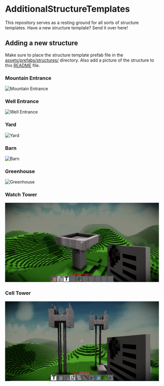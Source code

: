 # AdditionalStructureTemplates
This repository serves as a resting ground for all sorts of structure templates. Have a new structure template? Send it over here!

## Adding a new structure
Make sure to place the structure template prefab file in the [assets/prefabs/structures/](assets/prefabs/structures/) directory.
Also add a picture of the structure to this [README](README.md) file.

### Mountain Entrance
![Mountain Entrance](https://github.com/Terasology/Mineshafts/raw/master/preview/MountainEntrance.jpg)

### Well Entrance
![Well Entrance](https://github.com/Terasology/Mineshafts/raw/master/preview/WellEntrance.jpg)

### Yard
![Yard](https://github.com/RatMoleRat/AdditionalStructureTemplates/blob/master/preview/YardImg.PNG)

### Barn
![Barn](https://github.com/RatMoleRat/AdditionalStructureTemplates/blob/master/preview/BarnImg.PNG)

### Greenhouse
![Greenhouse](https://github.com/RatMoleRat/AdditionalStructureTemplates/blob/master/preview/GreenhouseImg.PNG)

### Watch Tower
![Watch Tower](https://github.com/MKDEVELOPEMENT/AdditionalStructureTemplates/blob/master/preview/watchTower.PNG)

### Cell Tower
![Cell Tower](https://github.com/MKDEVELOPEMENT/AdditionalStructureTemplates/blob/master/preview/CellTower.PNG)
